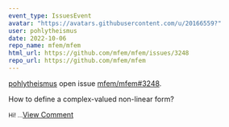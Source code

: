 ```yaml
---
event_type: IssuesEvent
avatar: "https://avatars.githubusercontent.com/u/20166559?"
user: pohlytheismus
date: 2022-10-06
repo_name: mfem/mfem
html_url: https://github.com/mfem/mfem/issues/3248
repo_url: https://github.com/mfem/mfem
---
```


<a href='https://github.com/pohlytheismus' target='_blank'>pohlytheismus</a> open issue <a href='https://github.com/mfem/mfem/issues/3248' target='_blank'>mfem/mfem#3248</a>.

<p>How to define a complex-valued non-linear form?</p><small>Hi!...</small><a href='https://github.com/mfem/mfem/issues/3248' target='_blank'>View Comment</a>